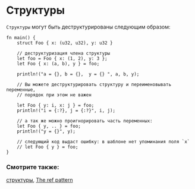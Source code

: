 # Структуры

`Структуры` могут быть деструктурированы следующим образом:

```rust,editable
fn main() {
    struct Foo { x: (u32, u32), y: u32 }

    // деструктуризация члена структуры
    let foo = Foo { x: (1, 2), y: 3 };
    let Foo { x: (a, b), y } = foo;

    println!("a = {}, b = {},  y = {} ", a, b, y);

    // Вы можете деструктурировать структуру и переименовывать переменные,
    // порядок при этом не важен

    let Foo { y: i, x: j } = foo;
    println!("i = {:?}, j = {:?}", i, j);

    // а так же можно проигнорировать часть переменных:
    let Foo { y, .. } = foo;
    println!("y = {}", y);

    // следующий код выдаст ошибку: в шаблоне нет упоминания поля `x`
    // let Foo { y } = foo;
}
```

### Смотрите также:

[структуры](custom_types/structs.html), [The ref pattern](scope/borrow/ref.html)
